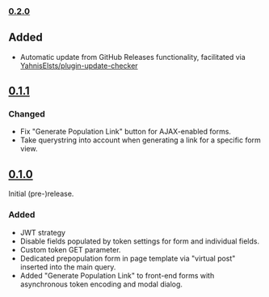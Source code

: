 ### [0.2.0]
## Added
 - Automatic update from GitHub Releases functionality, facilitated via [YahnisElsts/plugin-update-checker](https://github.com/YahnisElsts/plugin-update-checker)

## [0.1.1]
### Changed
 - Fix "Generate Population Link" button for AJAX-enabled forms.
 - Take querystring into account when generating a link for a specific form view.

## [0.1.0]
Initial (pre-)release.

### Added
 - JWT strategy
 - Disable fields populated by token settings for form and individual fields.
 - Custom token GET parameter.
 - Dedicated prepopulation form in page template via "virtual post" inserted into the main query.
 - Added "Generate Population Link" to front-end forms with asynchronous token encoding and modal dialog.

[0.2.0]: https://github.com/bosconian-dynamics/gf-poplink/compare/92325c..v0.2.0
[0.1.1]: https://github.com/bosconian-dynamics/gf-poplink/compare/v0.1.0..92325c
[0.1.0]: https://github.com/bosconian-dynamics/gf-poplink/releases/tag/v0.1.0